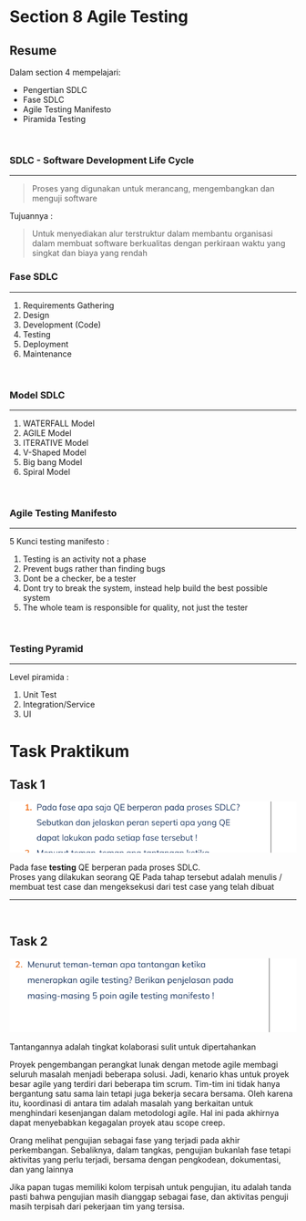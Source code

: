 # Section 8 **Agile Testing**

## Resume

Dalam section 4 mempelajari:

<ul>
    <li>Pengertian SDLC</li>
    <li>Fase SDLC</li>
    <li>Agile Testing Manifesto</li>
    <li>Piramida Testing</li>
</ul>

<br>

### **SDLC - Software Development Life Cycle**

<hr>

> Proses yang digunakan untuk merancang, mengembangkan dan menguji software

Tujuannya :

> Untuk menyediakan alur terstruktur dalam membantu organisasi dalam membuat software berkualitas dengan perkiraan waktu yang singkat dan biaya yang rendah
> <br>

### **Fase SDLC**

<hr>

1. Requirements Gathering
2. Design
3. Development (Code)
4. Testing
5. Deployment
6. Maintenance

<br>

### **Model SDLC**

<hr>

1. WATERFALL Model
2. AGILE Model
3. ITERATIVE Model
4. V-Shaped Model
5. Big bang Model
6. Spiral Model

<br>

### **Agile Testing Manifesto**

<hr>

5 Kunci testing manifesto :

1. Testing is an activity not a phase
2. Prevent bugs rather than finding bugs
3. Dont be a checker, be a tester
4. Dont try to break the system, instead help build the best possible system
5. The whole team is responsible for quality, not just the tester

<br>

### **Testing Pyramid**

<hr>
Level piramida :

1. Unit Test
2. Integration/Service
3. UI

# Task Praktikum

## Task 1

<img src="praktikum/Screenshot_1.png">

Pada fase **testing** QE berperan pada proses SDLC.  
Proses yang dilakukan seorang QE Pada tahap tersebut adalah menulis / membuat test case dan mengeksekusi dari test case yang telah dibuat
<br>

<hr>
<br>

## Task 2

<img src="praktikum/Screenshot_2.png">

Tantangannya adalah tingkat kolaborasi sulit untuk dipertahankan

Proyek pengembangan perangkat lunak dengan metode agile membagi seluruh masalah menjadi beberapa solusi. Jadi, kenario khas untuk proyek besar agile yang terdiri dari beberapa tim scrum. Tim-tim ini tidak hanya bergantung satu sama lain tetapi juga bekerja secara bersama. Oleh karena itu, koordinasi di antara tim adalah masalah yang berkaitan untuk menghindari kesenjangan dalam metodologi agile. Hal ini pada akhirnya dapat menyebabkan kegagalan proyek atau scope creep.

Orang melihat pengujian sebagai fase yang terjadi pada akhir perkembangan. Sebaliknya, dalam tangkas, pengujian bukanlah fase tetapi aktivitas yang perlu terjadi, bersama dengan pengkodean, dokumentasi, dan yang lainnya

Jika papan tugas memiliki kolom terpisah untuk pengujian, itu adalah tanda pasti bahwa pengujian masih dianggap sebagai fase, dan aktivitas penguji masih terpisah dari pekerjaan tim yang tersisa.
